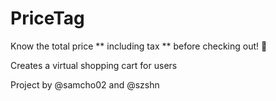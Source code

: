 # PriceTag
Know the total price ** including tax ** before checking out! 🛒

Creates a virtual shopping cart for users

Project by @samcho02 and @szshn
